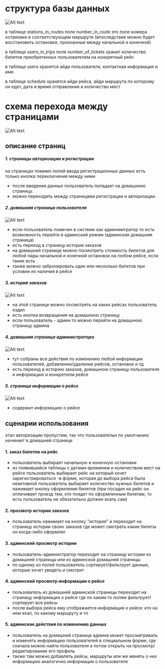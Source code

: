 # структура базы данных
![Alt text](img/bd_scheme.png?raw=true "bd_scheme")

в таблице stations_in_routes поле number_in_route это поле номера остановки в соответствующем маршруте (впоследствие можно будет восстановить остановки, проеханные между начальной и конечной)

в таблице users_in_trips поле number_of_tickets хранит количество билетов приобретенных пользователем на конкретный рейс

в таблице users хранятся айди пользователя, контактная информация и имя

в таблице schedule хранятся айди рейса, айди маршрута по которому он едет, дата и время отправления и количество мест

# схема перехода между страницами
![Alt text](img/pages_scheme.png?raw=true "pages_scheme")
## описание страниц
##### 1. страницы авторизации и регистрации
на страницах помимо полей ввода регистрационных данных есть только кнопка переключения между ними
- после введения данных пользователь попадает на домашнюю страницу. 
- можно переходить между страницами регистрации и авторизации.
##### 2. домашняя страница пользователя
![Alt text](img/home_page.png?raw=true "home_page")
- если пользователь помечен в системе как админимтратор то есть возможность перейти в админский режим (админская домашняя страница)
- есть переход в страницу истории заказов
- на домашней странице можно посмотреть стоимость билетов для любой пары начальной и конечной остановок на любом рейсе, если такие есть
- также можно забронировать один или несколько билетов при условии их наличия в рейсе
##### 3. история заказов
![Alt text](img/user_history_page.png?raw=true "user_history_page")
- на этой странице можно посмотреть на каких рейсах пользователь ездил
- есть кнопка возвращения на домашнюю страницу
- если пользователь - админ то можно перейти на домашнюю страницу админа
##### 4. домашняя страница администратора
![Alt text](img/admin_home_page.png?raw=true "admin_home_page")
- тут собраны все действия по изменению любой информации пользователей, добавлении/удалении рейсов, остановок и тд
- есть переход в историю заказов, домашнюю страницу пользователя и информацию и конкретном рейсе
##### 5. страница информации о рейсе
![Alt text](img/admin_flight_info_page.png?raw=true "admin_flight_info_page")
- содержит информацию о рейсе

## сценарии использования
этап авторизации пропустим, так что пользовательн по умолчанию начинает в домашней странице
#### 1. заказ билетов на рейс
- пользователь выбирает начальную и конечную остановки
- из появившейся таблицы с датами-временем и количеством мест на рейсе пользователь выбирает рейс на который хочет зарегистрироваться
-в форме, которая до выбора рейса была неактивной пользователь выбирает количество нужных билетов и нажимает кнопку оформления билетов (при посадке на рейс он оплачивает проезд тем, кто поедет по оформленным билетам, то есть пользователь не обязательно должен ехать сам)
#### 2. просмотр истории заказов
- пользователь нажимает на кнопку "история" и переходит на страницу истории своих заказов где может смотреть какие билеты он когда-либо оформлял
#### 3. админский просмотр истории
- пользователь-администратор переходит на страницу истории из домашней страницы или из админской домашней страницы
- по одному из полей пользователь сортирует/фильтрует данные, которые хочет увидеть и смотрит
#### 4. админский просмотр информации о рейсе
- пользователь из домашней админской страницы переходит на страницу информации о рейсе где по каким то полям фильтрует/сортирует все рейсы
- после выбора рейса ему отображается информация о рейсе: кто на нем ехал, по какому маршруту и тп
#### 5. админские действия по изменению данных
- пользователь на домашней странице админа может просматривать и изменять информацию пользователей в специальном форме, где сначала можно найти пользователя а потом открыть на просмотр/редактирование его профиль
- также там можно добавлять рейсы, маршруты или же менять о них информацию аналогично информации о пользователе
